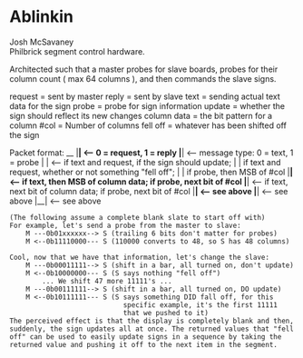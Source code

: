Ablinkin 
========
Josh McSavaney                                                                                                                                                                                                        
Philbrick segment control hardware.
 
Architected such that a master probes for slave boards, probes for their 
column count ( max 64 columns ), and then commands the slave signs.
 
request = sent by master
reply = sent by slave
text = sending actual text data for the sign
probe = probe for sign information
update = whether the sign should reflect its new changes
column data = the bit pattern for a column
#col = Number of columns
fell off = whatever has been shifted off the sign
 
 
Packet format:
     __
    |__| <-- 0 = request, 1 = reply
    |__| <-- message type: 0 = text, 1 = probe
    |  | <-- if text and request, if the sign should update;
    |  |         if text and request, whether or not something "fell off";
    |  |         if probe, then MSB of #col
    |__| <-- if text, then MSB of column data; if probe, next bit of #col
    |__| <-- if text, next bit of column data; if probe, next bit of #col
    |__| <-- see above
    |__| <-- see above
    |__| <-- see above
        
    (The following assume a complete blank slate to start off with)
    For example, let's send a probe from the master to slave:
        M ---0b01xxxxxx--> S (trailing 6 bits don't matter for probes)
        M <--0b11110000--- S (110000 converts to 48, so S has 48 columns)
 
    Cool, now that we have that information, let's change the slave:
        M ---0b00011111--> S (shift in a bar, all turned on, don't update)
        M <--0b10000000--- S (S says nothing "fell off")
            ... We shift 47 more 11111's ...
        M ---0b00111111--> S (shift in a bar, all turned on, DO update)
        M <--0b10111111--- S (S says something DID fall off, for this
                                specific example, it's the first 11111
                                that we pushed to it)
    The perceived effect is that the display is completely blank and then,
    suddenly, the sign updates all at once. The returned values that "fell
    off" can be used to easily update signs in a sequence by taking the
    returned value and pushing it off to the next item in the segment.
